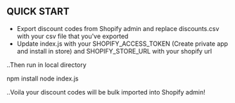 ## QUICK START ##
- Export discount codes from Shopify admin and replace discounts.csv with your csv file that you've exported 
- Update index.js with your SHOPIFY_ACCESS_TOKEN (Create private app and install in store) and SHOPIFY_STORE_URL with your shopify url

..Then run in local directory

npm install 
node index.js

..Voila your discount codes will be bulk imported into Shopify admin!


